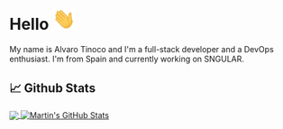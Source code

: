 <h1>Hello <img src="https://raw.githubusercontent.com/ABSphreak/ABSphreak/master/gifs/Hi.gif" width="40" /></h1>
My name is Alvaro Tinoco and I'm a full-stack developer and a DevOps enthusiast. I'm from Spain and currently working on SNGULAR.

## 📈 Github Stats
<a href="https://github.com/MrMarble/MrMarble">
  <img align="center" src="https://github-readme-stats.vercel.app/api/top-langs/?username=mrmarble&hide=java,html,tex&title_color=ffffff&text_color=c9cacc&icon_color=2bbc8a&bg_color=1d1f21&langs_count=3" />
</a>
<a href="https://github.com/MrMarble/MrMarble">
  <img align="center" src="https://github-readme-stats.vercel.app/api?username=mrmarble&show_icons=true&line_height=27&count_private=true&title_color=ffffff&text_color=c9cacc&icon_color=2bbc8a&bg_color=1d1f21" alt="Martin's GitHub Stats" />
</a>
